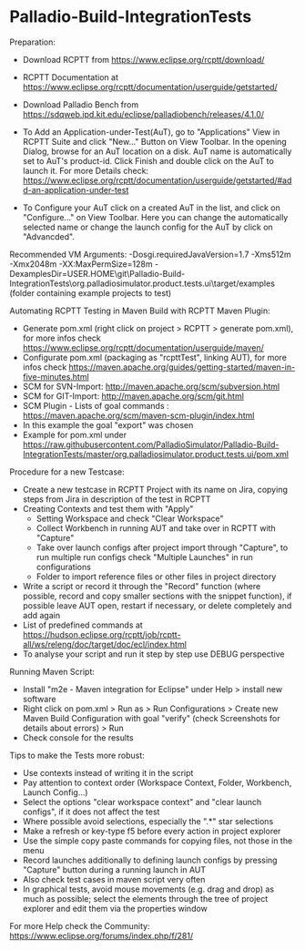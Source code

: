 # Palladio-Build-IntegrationTests


Preparation:

- Download RCPTT from https://www.eclipse.org/rcptt/download/
- RCPTT Documentation at https://www.eclipse.org/rcptt/documentation/userguide/getstarted/
- Download Palladio Bench from https://sdqweb.ipd.kit.edu/eclipse/palladiobench/releases/4.1.0/ 

- To Add an Application-under-Test(AuT), go to "Applications" View in RCPTT Suite and click "New..." Button on View Toolbar. In the opening Dialog, browse for an AuT location on a disk. AuT name is automatically set to AuT's product-id. Click Finish and double click on the AuT to launch it. 
For more Details check: https://www.eclipse.org/rcptt/documentation/userguide/getstarted/#add-an-application-under-test

- To Configure your AuT click on a created AuT in the list, and click on "Configure..." on View Toolbar. Here you can change the automatically selected name or change the launch config for the AuT by click on "Advancded".

Recommended VM Arguments:
-Dosgi.requiredJavaVersion=1.7 -Xms512m -Xmx2048m -XX:MaxPermSize=128m
-DexamplesDir=USER.HOME\git\Palladio-Build-IntegrationTests\org.palladiosimulator.product.tests.ui\target/examples (folder containing example projects to test)

Automating RCPTT Testing in Maven Build with RCPTT Maven Plugin:

- Generate pom.xml (right click on project > RCPTT > generate pom.xml), for more infos check https://www.eclipse.org/rcptt/documentation/userguide/maven/
- Configurate pom.xml (packaging as "rcpttTest", linking AUT), for more infos check https://maven.apache.org/guides/getting-started/maven-in-five-minutes.html
- SCM for SVN-Import: http://maven.apache.org/scm/subversion.html
- SCM for GIT-Import: http://maven.apache.org/scm/git.html
- SCM Plugin - Lists of goal commands : https://maven.apache.org/scm/maven-scm-plugin/index.html
- In this example the goal "export" was chosen
- Example for pom.xml under https://raw.githubusercontent.com/PalladioSimulator/Palladio-Build-IntegrationTests/master/org.palladiosimulator.product.tests.ui/pom.xml


Procedure for a new Testcase:

- Create a new testcase in RCPTT Project with its name on Jira, copying steps from Jira in description of the test in RCPTT
- Creating Contexts and test them with "Apply" 
  - Setting Workspace and check "Clear Workspace"
  - Collect Workbench in running AUT and take over in RCPTT with "Capture"
  - Take over launch configs after project import through "Capture", to run multiple run configs check "Multiple Launches" in run  configurations
  - Folder to import reference files or other files in project directory
- Write a script or record it through the "Record" function (where possible, record and copy smaller sections with the snippet function), if possible leave AUT open, restart if necessary, or delete completely and add again
- List of predefined commands at https://hudson.eclipse.org/rcptt/job/rcptt-all/ws/releng/doc/target/doc/ecl/index.html
- To analyse your script and run it step by step use DEBUG perspective


Running Maven Script:
- Install "m2e - Maven integration for Eclipse" under Help > install new software
- Right click on pom.xml > Run as > Run Configurations > Create new Maven Build Configuration with goal "verify" (check Screenshots for details about errors) > Run
- Check console for the results


Tips to make the Tests more robust: 
- Use contexts instead of writing it in the script
- Pay attention to context order (Workspace Context, Folder, Workbench, Launch Config...)
- Select the options "clear workspace context" and "clear launch configs", if it does not affect the test
- Where possible avoid selections, especially the ".*" star selections
- Make a refresh or key-type f5 before every action in project explorer
- Use the simple copy paste commands for copying files, not those in the menu
- Record launches additionally to defining launch configs by pressing "Capture" button during a running launch in AUT
- Also check test cases in maven script very often
- In graphical tests, avoid mouse movements (e.g. drag and drop) as much as possible; select the elements through the tree of project explorer and edit them via the properties window


For more Help check the Community: https://www.eclipse.org/forums/index.php/f/281/
